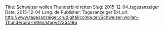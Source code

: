 Title: Schweizer wollen Thunderbird retten
Slug: 2015-12-04_tagesanzeiger
Date: 2015-12-04
Lang: de
Publisher: Tagesanzeiger
Ext_url: http://www.tagesanzeiger.ch/digital/computer/Schweizer-wollen-Thunderbird-retten/story/12354196